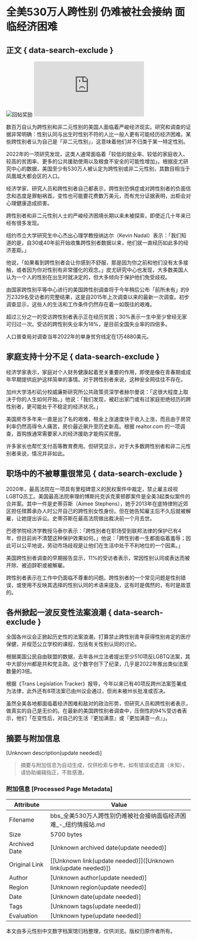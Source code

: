 # 全美530万人跨性别 仍难被社会接纳 面临经济困难

## 正文 { data-search-exclude }


![回帖奖励](static/image/common/arw_r.gif) ![调查显示，跨性别者很容易失业、贫困和缺乏家庭支持。](https://pgw.worldjournal.com/gw/photo.php?u=https://uc.udn.com.tw/photo/wj/realtime/2024/07/15/30005714.jpg&x=0&y=0&sw=0&sh=0&sl=W&fw=800&exp=3600&q=75)

数百万自认为跨性别和非二元性别的美国人面临着严峻经济现实。研究和调查的证据非常明确：性别认同与出生时性别不符的人比一般人更有可能经历经济困难。某些跨性别者认为自己是「非二元性别」，这意味着他们并不归类于某一特定性别。

2022年的一项研究发现，这类人通常面临着「较低的就业率、较低的家庭收入、较高的贫困率、更多的公共援助使用以及粮食不安全的可能性增加」。根据皮尤研究中心的数据，美国至少有530万人被认定为跨性别或非二元性别，其数目相当于凤凰城大都会区的人口。

经济学家、研究人员和跨性别者自己都表示，跨性别恐惧症或对跨性别者的负面信念和态度是罪魁祸首。变性也可能要花费数万美元，而有充分证据表明，出柜会对心理健康造成损害。

跨性别者和非二元性别人士的严峻经济困境长期以来未被探索，即使近几十年来已经有很多发现。

纽约市立大学研究生中心杰出心理学教授纳达尔（Kevin Nadal）表示：「我们知道的是，自30或40年前开始收集跨性别者数据以来，他们就一直经历如此多的经济差距。」

他说，「如果看到跨性别者会让你感到不舒服，那是因为你之前和他们没有太多接触，或者因为你对性别有非常僵化的观念。」皮尤研究中心也发现，大多数美国人认为一个人的性别在出生时就决定的，但大多倾向于保护他们免受歧视。

由国家跨性别平等中心进行的美国跨性别调查将于今年稍后公布「前所未有」的9万2329名受访者的完整结果，这是自2015年上次调查以来的最新一次调查。初步调查显示，这些人的生活和工作条件仍然存在着一如既往的艰难。

超过三分之一的受访跨性别者表示正在经历贫困；30%表示一生中至少曾经无家可归过一次。受访的跨性别失业率为18%，是目前全国失业率的四倍多。

人口普查局对调查当年2022年的单身贫穷线定在1万4880美元。

## 家庭支持十分不足 { data-search-exclude }

经济学家表示，家庭对个人财务健康起着至关重要的作用，即使是像在青春期或成年早期提供庇护这样简单的事情。对于跨性别者来说，这种安全网往往不存在。

加州大学洛杉矶分校威廉斯研究所公共政策资深学者赫尔曼说：「这很大程度上取决于你的人生如何开始。」他说：「我们发现，被赶出家门或有过家庭拒绝经历的跨性别者，更可能处于不稳定的经济状况。」

美国房市多年来一直是出了名的艰难，租金上涨速度快于收入上涨，而且由于房贷利率仍然高得令人痛苦，房价最近飙升至历史新高。根据 realtor.com 的一项调查，首购族通常需要家人的经济援助才能购买房屋。

许多家长也帮忙支付高等教育费用。但研究显示，对于大多数跨性别者和非二元性别者来说，情况并非如此。

## 职场中的不被尊重很常见 { data-search-exclude }

2020年，最高法院在一项具有里程碑意义的民权案件中裁定，禁止雇主歧视LGBTQ员工。美国最高法院审理的博斯托克诉克莱顿郡案件是全美3起类似案件的合并案。其中一件是史蒂芬斯（Aimee Stephens），她于2013年在底特律附近郊区担任殡葬承办人时公开自己的跨性别女性身份。但在她告知雇主后不久后就被解雇，让她提出诉讼。史蒂芬斯在最高法院做出裁决前一个月去世。

巴德学院经济学教授马泰尔表示：「跨性别者在职场受到联邦法律的保护已有4年，但目前尚不清楚这种保护效果如何。」他说：「跨性别者一生都面临着羞辱；因此可以公平地说，劳动市场歧视是让他们在生活中处于不利地位的一个因素。」

美国跨性别者调查的早期报告显示，11%的受访者表示，常因性别认同或表达而被开除、被迫辞职或被解雇。

跨性别者表示在工作中仍面临不尊重的问题。跨性别者的一个常见问题是性别错误，或使用不反映其选择的性别认同的术语来提及，这有时是偶然的，有时是故意的。

## 各州掀起一波反变性法案浪潮 { data-search-exclude }

全国各州议会正掀起历史性的法案浪潮，打算禁止跨性别青年获得性别肯定的医疗保健，并规范公立学校的课程，包括有关性别认同的讨论。

根据美国公民自由联盟的数据，去年各州立法者提出至少510项反LGBTQ法案，其中大部分州都是共和党主政。这个数字创下了纪录，几乎是2022年推出类似法案数量的3倍。

根据《Trans Legislation Tracker》报导，今年以来已有40项反跨州法案签署成为法律，此外还有8项法案已由州议会通过，但尚未被州长批准或否决。

虽然全美各地都面临着经济困难和敌对的政治形势，但研究人员和跨性别者表示，做真实的自己是无价的。在最新的美国跨性别者调查中，压倒性的94%受访者表示，他们「在变性后，对自己的生活『更加满意』或『更加满意一点』」。
<!-- tcd_original_link https://bbs.nyinfor.com/thread-1139126-1-1.html -->


## 摘要与附加信息

<!-- tcd_abstract -->
[Unknown description(update needed)]
<!-- tcd_abstract_end -->

> 摘要与附加信息为自动生成，仅供检索与参考。如有错误或遗漏（未知），请协助编辑指正，不胜感激。

### 附加信息 [Processed Page Metadata]

| Attribute       | Value                                  |
|-----------------|----------------------------------------|
| Filename        | bbs_全美530万人跨性别仍难被社会接纳面临经济困难_-_纽约情报站.md                             |
| Size            | 5700 bytes                           |
| Archived Date   | [Unknown archived date(update needed)]                             |
| Original Link   | [[Unknown link(update needed)]]([Unknown link(update needed)])                       |
| Author          | [Unknown author(update needed)]                               |
| Region          | [Unknown region(update needed)]                               |
| Date            | [Unknown date(update needed)]                                 |
| Tags            | [Unknown tags(update needed)]                                 |
| Evaluation            | [Unknown type(update needed)]                                 |
<!-- tcd_table_end -->

本文由多元性别中文数字档案馆归档整理，仅供浏览。版权归原作者所有。
